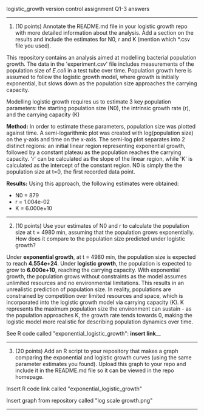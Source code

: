 logistic_growth
version control assignment Q1-3 answers

****
1) (10 points) Annotate the README.md file in your logistic growth
repo with more detailed information about the analysis. Add a section
on the results and include the estimates for N0, r and K (mention
which *.csv file you used).

This repository contains an analysis aimed at modelling bacterial population growth. The data in the 'experiment.csv' file includes measurements of the population size of _E.coli_ in a test tube over time. Population growth here is assumed to follow the logistic growth model, where growth is initially exponential, but slows down as the population size approaches the carrying capacity. 

Modelling logistic growth requires us to estimate 3 key population parameters: the starting population size (N0), the intrinsic growth rate (r), and the carrying capacity (K)

**Method:**
In order to estimate these parameters, population size was plotted against time. A semi-logarithmic plot was created with log(population size) on the y-axis and time on the x-axis. The semi-log plot separates into 2 distinct regions: an initial linear region representing exponential growth, followed by a constant plateau as the population reaches the carrying capacity. 'r' can be calculated as the slope of the linear region, while 'K' is calculated as the intercept of the constant region. N0 is simply the the population size at t=0, the first recorded data point.

**Results:**
Using this approach, the following estimates were obtained:
  - N0 = 879
  - r = 1.004e-02
  - K = 6.000e+10 

****

2) (10 points) Use your estimates of N0 and r to calculate the population size at t = 4980 min, assuming that the population grows exponentially. How does it compare to the population size predicted under logistic growth?

Under **exponential growth**, at t = 4980 min, the population size is expected to reach **4.554e+24**. Under **logistic growth**, the population is expected to grow to **6.000e+10**, reaching the carrying capacity. With exponential growth, the population grows without constraints as the model assumes unlimited resources and no environmental limitations. This results in an unrealistic prediction of population size. In reality, populations are constrained by competition over limited resources and space, which is incorporated into the logistic growth model via carrying capacity (K). K represents the maximum population size the environment can sustain - as the population approaches K, the growth rate tends towards 0, making the logistic model more realistic for describing population dynamics over time.

See R code called "exponential_logistic_growth": **insert link**__

****

3) (20 points) Add an R script to your repository that makes a graph
comparing the exponential and logistic growth curves (using the same
parameter estimates you found). Upload this graph to your repo and
include it in the README.md file so it can be viewed in the repo
homepage.

Insert R code link called "exponential_logistic_growth"

Insert graph from repository called "log scale growth.png"

****
